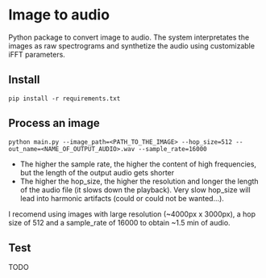 # Image to audio
Python package to convert image to audio. The system interpretates the images as raw spectrograms and synthetize the audio using customizable iFFT parameters.

## Install
```
pip install -r requirements.txt
```

## Process an image
```
python main.py --image_path=<PATH_TO_THE_IMAGE> --hop_size=512 --out_name=<NAME_OF_OUTPUT_AUDIO>.wav --sample_rate=16000
```

- The higher the sample rate, the higher the content of high frequencies, but the length of the output audio gets shorter
- The higher the hop_size, the higher the resolution and longer the length of the audio file (it slows down the playback). Very slow hop_size will lead into harmonic artifacts (could or could not be wanted...). 

I recomend using images with large resolution (~4000px x 3000px), a hop size of 512 and a sample_rate of 16000 to obtain ~1.5 min of audio.

## Test
TODO
